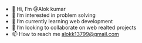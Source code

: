 - 👋 Hi, I’m @Alok kumar
- 👀 I’m interested in problem solving
- 🌱 I’m currently learning web development
- 💞️ I’m looking to collaborate on web realted projects
- 📫 How to reach me alokk13799@gmail.com

<!---
Alokkumarcse is a ✨ special ✨ repository because its `README.md` (this file) appears on your GitHub profile.
You can click the Preview link to take a look at your changes.
--->
